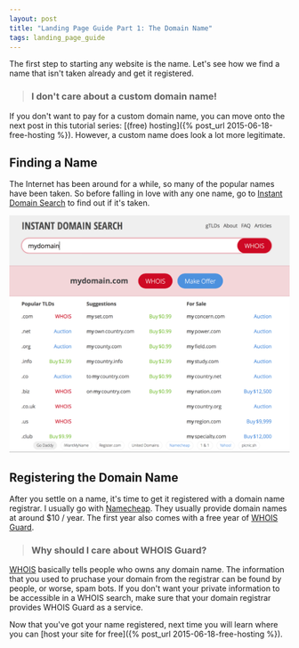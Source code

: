 ```yaml
---
layout: post
title: "Landing Page Guide Part 1: The Domain Name"
tags: landing_page_guide
---
```


The first step to starting any website is the name. Let's see how we find a name that isn't taken already and get it registered.

> ### I don't care about a custom domain name!
If you don't want to pay for a custom domain name, you can move onto the next post in this tutorial series: [(free) hosting]({% post_url 2015-06-18-free-hosting %}). However, a custom name does look a lot more legitimate.

## Finding a Name
The Internet has been around for a while, so many of the popular names have been taken. So before falling in love with any one name, go to [Instant Domain Search](www.instantdomainsearch.com) to find out if it's taken.

![Instant Domain Search results](/assets/instantdomainsearch-results.png)

## Registering the Domain Name
After you settle on a name, it's time to get it registered with a domain name registrar. I usually go with [Namecheap](http://www.namecheap.com/?aff=87740). They usually provide domain names at around $10 / year. The first year also comes with a free year of [WHOIS Guard](http://www.whoisguard.com).

> ### Why should I care about WHOIS Guard? 
[WHOIS](https://en.wikipedia.org/wiki/WHOIS) basically tells people who owns any domain name. The information that you used to pruchase your domain from the registrar can be found by people, or worse, spam bots. If you don't want your private information to be accessible in a WHOIS search, make sure that your domain registrar provides WHOIS Guard as a service.

Now that you've got your name registered, next time you will learn where you can [host your site for free]({% post_url 2015-06-18-free-hosting %}).